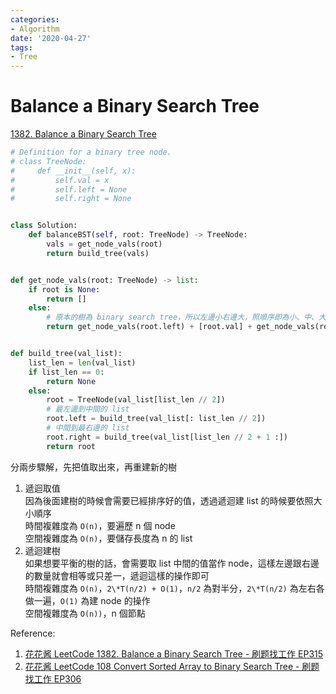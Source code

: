 ```yaml
---
categories:
- Algorithm
date: '2020-04-27'
tags:
- Tree
---
```


# Balance a Binary Search Tree

[1382. Balance a Binary Search Tree](https://leetcode.com/problems/balance-a-binary-search-tree/)

```python
# Definition for a binary tree node.
# class TreeNode:
#     def __init__(self, x):
#         self.val = x
#         self.left = None
#         self.right = None


class Solution:
    def balanceBST(self, root: TreeNode) -> TreeNode:
        vals = get_node_vals(root)
        return build_tree(vals)


def get_node_vals(root: TreeNode) -> list:
    if root is None:
        return []
    else:
        # 原本的樹為 binary search tree，所以左邊小右邊大，照順序即為小、中、大
        return get_node_vals(root.left) + [root.val] + get_node_vals(root.right)


def build_tree(val_list):
    list_len = len(val_list)
    if list_len == 0:
        return None
    else:
        root = TreeNode(val_list[list_len // 2])
        # 最左邊到中間的 list
        root.left = build_tree(val_list[: list_len // 2])
        # 中間到最右邊的 list
        root.right = build_tree(val_list[list_len // 2 + 1 :])
        return root

```

分兩步驟解，先把值取出來，再重建新的樹

1. 遞迴取值  
   因為後面建樹的時候會需要已經排序好的值，透過遞迴建 list 的時候要依照大小順序  
   時間複雜度為 ```O(n)```，要遍歷 n 個 node  
   空間複雜度為 ```O(n)```，要儲存長度為 n 的 list  
2. 遞迴建樹  
   如果想要平衡的樹的話，會需要取 list 中間的值當作 node，這樣左邊跟右邊的數量就會相等或只差一，遞迴這樣的操作即可  
   時間複雜度為 ```O(n)```，```2\*T(n/2) + O(1)```，```n/2``` 為對半分，```2\*T(n/2)``` 為左右各做一遍，```O(1)``` 為建 node 的操作  
   空間複雜度為 ```O(n))```，n 個節點  

Reference:

1. [花花酱 LeetCode 1382. Balance a Binary Search Tree - 刷题找工作 EP315](https://www.youtube.com/watch?v=U24USYuOWzw)
2. [花花酱 LeetCode 108 Convert Sorted Array to Binary Search Tree - 刷题找工作 EP306](https://www.youtube.com/watch?v=O5BSAhg4n0M)